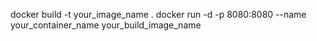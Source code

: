 docker build -t your_image_name .
docker run -d -p 8080:8080 --name your_container_name your_build_image_name
